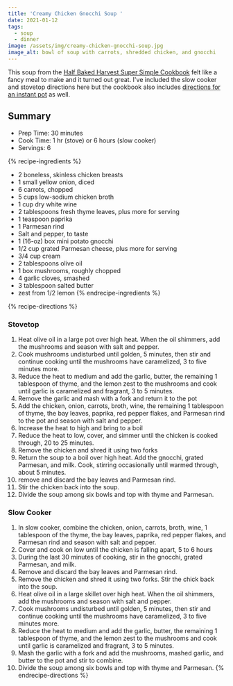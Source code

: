 ```yaml
---
title: 'Creamy Chicken Gnocchi Soup '
date: 2021-01-12
tags:
  - soup
  - dinner
image: /assets/img/creamy-chicken-gnocchi-soup.jpg
image_alt: bowl of soup with carrots, shredded chicken, and gnocchi
---
```


This soup from the [Half Baked Harvest Super Simple Cookbook](https://www.halfbakedharvest.com/cookbook/half-baked-harvest-super-simple/) felt like a fancy meal to make and it turned out great. I've included the slow cooker and stovetop directions here but the cookbook also includes [directions for an instant pot](https://seasongenerously.com/2020/02/04/hbh-creamy-chicken-gnocchi-instant-pot-soup/) as well.

## Summary

- Prep Time: 30 minutes
- Cook Time: 1 hr (stove) or 6 hours (slow cooker)
- Servings: 6

{% recipe-ingredients %}
- 2 boneless, skinless chicken breasts
- 1 small yellow onion, diced
- 6 carrots, chopped
- 5 cups low-sodium chicken broth
- 1 cup dry white wine
- 2 tablespoons fresh thyme leaves, plus more for serving
- 1 teaspoon paprika
- 1 Parmesan rind
- Salt and pepper, to taste
- 1 (16-oz) box mini potato gnocchi
- 1/2 cup grated Parmesan cheese, plus more for serving
- 3/4 cup cream
- 2 tablespoons olive oil
- 1 box mushrooms, roughly chopped
- 4 garlic cloves, smashed
- 3 tablespoon salted butter
- zest from 1/2 lemon
{% endrecipe-ingredients %}

{% recipe-directions %}

### Stovetop

1. Heat olive oil in a large pot over high heat. When the oil shimmers, add the mushrooms and season with salt and pepper.
2. Cook mushrooms undisturbed until golden, 5 minutes, then stir and continue cooking until the mushrooms have caramelized, 3 to five minutes more.
3. Reduce the heat to medium and add the garlic, butter, the remaining 1 tablespoon of thyme, and the lemon zest to the mushrooms and cook until garlic is caramelized and fragrant, 3 to 5 minutes.
4. Remove the garlic and mash with a fork and return it to the pot
5. Add the chicken, onion, carrots, broth, wine, the remaining 1 tablespoon of thyme, the bay leaves, paprika, red pepper flakes, and Parmesan rind to the pot and season with salt and pepper.
6. Increase the heat to high and bring to a boil
7. Reduce the heat to low, cover, and simmer until the chicken is cooked through, 20 to 25 minutes.
8. Remove the chicken and shred it using two forks
9. Return the soup to a boil over high heat. Add the gnocchi, grated Parmesan, and milk. Cook, stirring occasionally until warmed through, about 5 minutes.
10. remove and discard the bay leaves and Parmesan rind.
11. Stir the chicken back into the soup.
12. Divide the soup among six bowls and top with thyme and Parmesan.

### Slow Cooker

1. In slow cooker, combine the chicken, onion, carrots, broth, wine, 1 tablespoon of the thyme, the bay leaves, paprika, red pepper flakes, and Parmesan rind and season with salt and pepper.
2. Cover and cook on low until the chicken is falling apart, 5 to 6 hours
3. During the last 30 minutes of cooking, stir in the gnocchi, grated Parmesan, and milk.
4. Remove and discard the bay leaves and Parmesan rind.
5. Remove the chicken and shred it using two forks. Stir the chick back into the soup.
6. Heat olive oil in a large skillet over high heat. When the oil shimmers, add the mushrooms and season with salt and pepper.
7. Cook mushrooms undisturbed until golden, 5 minutes, then stir and continue cooking until the mushrooms have caramelized, 3 to five minutes more.
8. Reduce the heat to medium and add the garlic, butter, the remaining 1 tablespoon of thyme, and the lemon zest to the mushrooms and cook until garlic is caramelized and fragrant, 3 to 5 minutes.
9. Mash the garlic with a fork and add the mushrooms, mashed garlic, and butter to the pot and stir to combine.
10. Divide the soup among six bowls and top with thyme and Parmesan.
{% endrecipe-directions %}
